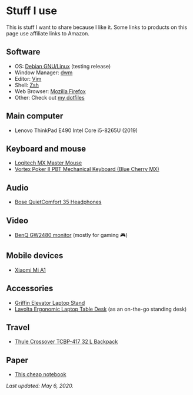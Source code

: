 # Stuff I use

This is stuff I want to share because I like it. Some links to products on this page use affiliate links to Amazon.

## Software

- OS: [Debian GNU/Linux](https://www.debian.org/) (testing release)
- Window Manager: [dwm](https://dwm.suckless.org/)
- Editor: [Vim](https://www.vim.org/)
- Shell: [Zsh](https://www.zsh.org/)
- Web Browser: [Mozilla Firefox](https://www.mozilla.org/en-US/firefox/)
- Other: Check out [my dotfiles](https://github.com/danguita/dotfiles)

## Main computer

- Lenovo ThinkPad E490 Intel Core i5-8265U (2019)

## Keyboard and mouse

- [Logitech MX Master Mouse](https://amzn.to/2K41GDP)
- [Vortex Poker II PBT Mechanical Keyboard (Blue Cherry MX)](https://www.massdrop.com/buy/new-poker-ii-mechanical-keyboard)

## Audio

- [Bose QuietComfort 35 Headphones](https://amzn.to/2K6nKgP)

## Video

- [BenQ GW2480 monitor](https://amzn.to/2Ov8o9k) (mostly for gaming 🎮)

## Mobile devices

- [Xiaomi Mi A1](https://amzn.to/2K1pIiJ)

## Accessories

- [Griffin Elevator Laptop Stand](https://amzn.to/2Alz1uj)
- [Lavolta Ergonomic Laptop Table Desk](https://amzn.to/2M0MUzw) (as an on-the-go standing desk)

## Travel

- [Thule Crossover TCBP-417 32 L Backpack](https://amzn.to/2K4PjqM)

## Paper

- [This cheap notebook](https://amzn.to/2NOlpcE)

*Last updated: May 6, 2020.*
